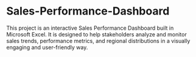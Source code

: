 # Sales-Performance-Dashboard
This project is an interactive Sales Performance Dashboard built in Microsoft Excel. It is designed to help stakeholders analyze and monitor sales trends, performance metrics, and regional distributions in a visually engaging and user-friendly way.

